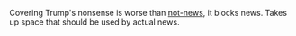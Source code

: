 Covering Trump's nonsense is worse than <a href="https://pressthink.org/2020/04/why-dont-they-just-walk-out/">not-news</a>, it blocks news. Takes up space that should be used by actual news. 
